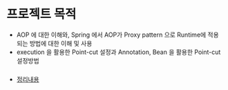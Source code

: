 # 프로젝트 목적
- AOP 에 대한 이해와, Spring 에서 AOP가 Proxy pattern 으로 Runtime에 적용되는 방법에 대한 이해 및 사용 
- execution 을 활용한 Point-cut 설정과 Annotation, Bean 을 활용한 Point-cut 설정방법

###  
* [정리내용](https://velog.io/@jaden_94/Spring-%EC%9D%98-AOP)
